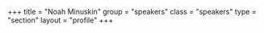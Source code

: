 +++
title = "Noah Minuskin"
group = "speakers"
class = "speakers"
type = "section"
layout = "profile"
+++
